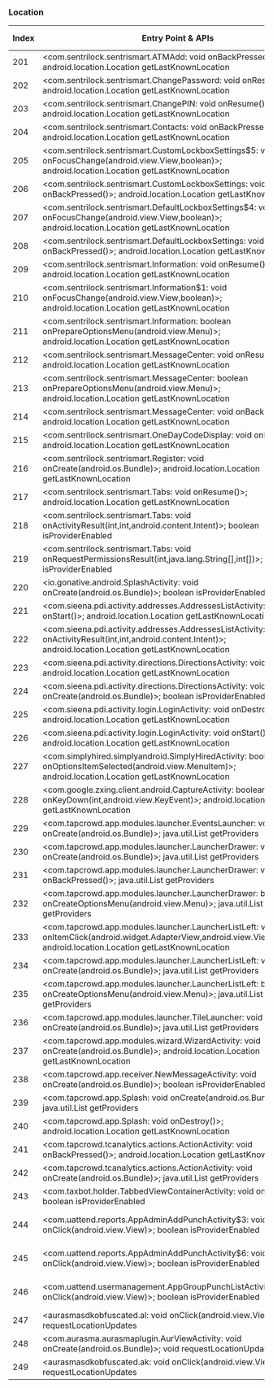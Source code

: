 ### Location
| Index | Entry Point & APIs | Screen shot | Resource id | Label |
| ------------- | ------------- | ------------- |-------------|-------------|
| 201 | <com.sentrilock.sentrismart.ATMAdd: void onBackPressed()>; android.location.Location getLastKnownLocation | ![](C:\Users\hfu\Documents\COSMOS\output\py\Play_win8\Business\com.sentrilock.sentrismart\com.sentrilock.sentrismart.ATMAdd.png) |  | |
| 202 | <com.sentrilock.sentrismart.ChangePassword: void onResume()>; android.location.Location getLastKnownLocation | ![](C:\Users\hfu\Documents\COSMOS\output\py\Play_win8\Business\com.sentrilock.sentrismart\com.sentrilock.sentrismart.ChangePassword.png) |  | |
| 203 | <com.sentrilock.sentrismart.ChangePIN: void onResume()>; android.location.Location getLastKnownLocation | ![](C:\Users\hfu\Documents\COSMOS\output\py\Play_win8\Business\com.sentrilock.sentrismart\com.sentrilock.sentrismart.ChangePIN.png) |  | |
| 204 | <com.sentrilock.sentrismart.Contacts: void onBackPressed()>; android.location.Location getLastKnownLocation | ![](C:\Users\hfu\Documents\COSMOS\output\py\Play_win8\Business\com.sentrilock.sentrismart\com.sentrilock.sentrismart.Contacts.png) |  | |
| 205 | <com.sentrilock.sentrismart.CustomLockboxSettings$5: void onFocusChange(android.view.View,boolean)>; android.location.Location getLastKnownLocation | ![](C:\Users\hfu\Documents\COSMOS\output\py\Play_win8\Business\com.sentrilock.sentrismart\com.sentrilock.sentrismart.CustomLockboxSettings.png) |  | |
| 206 | <com.sentrilock.sentrismart.CustomLockboxSettings: void onBackPressed()>; android.location.Location getLastKnownLocation | ![](C:\Users\hfu\Documents\COSMOS\output\py\Play_win8\Business\com.sentrilock.sentrismart\com.sentrilock.sentrismart.CustomLockboxSettings.png) |  | |
| 207 | <com.sentrilock.sentrismart.DefaultLockboxSettings$4: void onFocusChange(android.view.View,boolean)>; android.location.Location getLastKnownLocation | ![](C:\Users\hfu\Documents\COSMOS\output\py\Play_win8\Business\com.sentrilock.sentrismart\com.sentrilock.sentrismart.DefaultLockboxSettings.png) |  | |
| 208 | <com.sentrilock.sentrismart.DefaultLockboxSettings: void onBackPressed()>; android.location.Location getLastKnownLocation | ![](C:\Users\hfu\Documents\COSMOS\output\py\Play_win8\Business\com.sentrilock.sentrismart\com.sentrilock.sentrismart.DefaultLockboxSettings.png) |  | |
| 209 | <com.sentrilock.sentrismart.Information: void onResume()>; android.location.Location getLastKnownLocation | ![](C:\Users\hfu\Documents\COSMOS\output\py\Play_win8\Business\com.sentrilock.sentrismart\com.sentrilock.sentrismart.Information.png) |  | |
| 210 | <com.sentrilock.sentrismart.Information$1: void onFocusChange(android.view.View,boolean)>; android.location.Location getLastKnownLocation | ![](C:\Users\hfu\Documents\COSMOS\output\py\Play_win8\Business\com.sentrilock.sentrismart\com.sentrilock.sentrismart.Information.png) |  | |
| 211 | <com.sentrilock.sentrismart.Information: boolean onPrepareOptionsMenu(android.view.Menu)>; android.location.Location getLastKnownLocation | ![](C:\Users\hfu\Documents\COSMOS\output\py\Play_win8\Business\com.sentrilock.sentrismart\com.sentrilock.sentrismart.Information.png) |  | |
| 212 | <com.sentrilock.sentrismart.MessageCenter: void onResume()>; android.location.Location getLastKnownLocation | ![](C:\Users\hfu\Documents\COSMOS\output\py\Play_win8\Business\com.sentrilock.sentrismart\com.sentrilock.sentrismart.MessageCenter.png) |  | |
| 213 | <com.sentrilock.sentrismart.MessageCenter: boolean onPrepareOptionsMenu(android.view.Menu)>; android.location.Location getLastKnownLocation | ![](C:\Users\hfu\Documents\COSMOS\output\py\Play_win8\Business\com.sentrilock.sentrismart\com.sentrilock.sentrismart.MessageCenter.png) |  | |
| 214 | <com.sentrilock.sentrismart.MessageCenter: void onBackPressed()>; android.location.Location getLastKnownLocation | ![](C:\Users\hfu\Documents\COSMOS\output\py\Play_win8\Business\com.sentrilock.sentrismart\com.sentrilock.sentrismart.MessageCenter.png) |  | |
| 215 | <com.sentrilock.sentrismart.OneDayCodeDisplay: void onResume()>; android.location.Location getLastKnownLocation | ![](C:\Users\hfu\Documents\COSMOS\output\py\Play_win8\Business\com.sentrilock.sentrismart\com.sentrilock.sentrismart.OneDayCodeDisplay.png) |  | |
| 216 | <com.sentrilock.sentrismart.Register: void onCreate(android.os.Bundle)>; android.location.Location getLastKnownLocation | ![](C:\Users\hfu\Documents\COSMOS\output\py\Play_win8\Business\com.sentrilock.sentrismart\com.sentrilock.sentrismart.Register.png) |  | |
| 217 | <com.sentrilock.sentrismart.Tabs: void onResume()>; android.location.Location getLastKnownLocation | ![](C:\Users\hfu\Documents\COSMOS\output\py\Play_win8\Business\com.sentrilock.sentrismart\com.sentrilock.sentrismart.Tabs.png) |  | |
| 218 | <com.sentrilock.sentrismart.Tabs: void onActivityResult(int,int,android.content.Intent)>; boolean isProviderEnabled | ![](C:\Users\hfu\Documents\COSMOS\output\py\Play_win8\Business\com.sentrilock.sentrismart\com.sentrilock.sentrismart.Tabs.png) |  | |
| 219 | <com.sentrilock.sentrismart.Tabs: void onRequestPermissionsResult(int,java.lang.String[],int[])>; boolean isProviderEnabled | ![](C:\Users\hfu\Documents\COSMOS\output\py\Play_win8\Business\com.sentrilock.sentrismart\com.sentrilock.sentrismart.Tabs.png) |  | |
| 220 | <io.gonative.android.SplashActivity: void onCreate(android.os.Bundle)>; boolean isProviderEnabled | ![](C:\Users\hfu\Documents\COSMOS\output\py\Play_win8\Business\com.ShiftPlanning.app\io.gonative.android.SplashActivity.png) |  | |
| 221 | <com.sieena.pdi.activity.addresses.AddressesListActivity: void onStart()>; android.location.Location getLastKnownLocation | ![](C:\Users\hfu\Documents\COSMOS\output\py\Play_win8\Business\com.sieena.pdi3\com.sieena.pdi.activity.addresses.AddressesListActivity.png) |  | |
| 222 | <com.sieena.pdi.activity.addresses.AddressesListActivity: void onActivityResult(int,int,android.content.Intent)>; android.location.Location getLastKnownLocation | ![](C:\Users\hfu\Documents\COSMOS\output\py\Play_win8\Business\com.sieena.pdi3\com.sieena.pdi.activity.addresses.AddressesListActivity.png) |  | |
| 223 | <com.sieena.pdi.activity.directions.DirectionsActivity: void onStart()>; android.location.Location getLastKnownLocation | ![](C:\Users\hfu\Documents\COSMOS\output\py\Play_win8\Business\com.sieena.pdi3\com.sieena.pdi.activity.directions.DirectionsActivity.png) |  | |
| 224 | <com.sieena.pdi.activity.directions.DirectionsActivity: void onCreate(android.os.Bundle)>; boolean isProviderEnabled | ![](C:\Users\hfu\Documents\COSMOS\output\py\Play_win8\Business\com.sieena.pdi3\com.sieena.pdi.activity.directions.DirectionsActivity.png) |  | |
| 225 | <com.sieena.pdi.activity.login.LoginActivity: void onDestroy()>; android.location.Location getLastKnownLocation | ![](C:\Users\hfu\Documents\COSMOS\output\py\Play_win8\Business\com.sieena.pdi3\com.sieena.pdi.activity.login.LoginActivity.png) |  | |
| 226 | <com.sieena.pdi.activity.login.LoginActivity: void onStart()>; android.location.Location getLastKnownLocation | ![](C:\Users\hfu\Documents\COSMOS\output\py\Play_win8\Business\com.sieena.pdi3\com.sieena.pdi.activity.login.LoginActivity.png) |  | |
| 227 | <com.simplyhired.simplyandroid.SimplyHiredActivity: boolean onOptionsItemSelected(android.view.MenuItem)>; android.location.Location getLastKnownLocation | ![](C:\Users\hfu\Documents\COSMOS\output\py\Play_win8\Business\com.simplyhired.simplyandroid\com.simplyhired.simplyandroid.SimplyHiredActivity.png) |  | |
| 228 | <com.google.zxing.client.android.CaptureActivity: boolean onKeyDown(int,android.view.KeyEvent)>; android.location.Location getLastKnownLocation | ![](C:\Users\hfu\Documents\COSMOS\output\py\Play_win8\Business\com.tapcrowd.southwestairlines5097\com.google.zxing.client.android.CaptureActivity.png) |  | |
| 229 | <com.tapcrowd.app.modules.launcher.EventsLauncher: void onCreate(android.os.Bundle)>; java.util.List getProviders | ![](C:\Users\hfu\Documents\COSMOS\output\py\Play_win8\Business\com.tapcrowd.southwestairlines5097\com.tapcrowd.app.modules.launcher.EventsLauncher.png) |  | |
| 230 | <com.tapcrowd.app.modules.launcher.LauncherDrawer: void onCreate(android.os.Bundle)>; java.util.List getProviders | ![](C:\Users\hfu\Documents\COSMOS\output\py\Play_win8\Business\com.tapcrowd.southwestairlines5097\com.tapcrowd.app.modules.launcher.LauncherDrawer.png) |  | |
| 231 | <com.tapcrowd.app.modules.launcher.LauncherDrawer: void onBackPressed()>; java.util.List getProviders | ![](C:\Users\hfu\Documents\COSMOS\output\py\Play_win8\Business\com.tapcrowd.southwestairlines5097\com.tapcrowd.app.modules.launcher.LauncherDrawer.png) |  | |
| 232 | <com.tapcrowd.app.modules.launcher.LauncherDrawer: boolean onCreateOptionsMenu(android.view.Menu)>; java.util.List getProviders | ![](C:\Users\hfu\Documents\COSMOS\output\py\Play_win8\Business\com.tapcrowd.southwestairlines5097\com.tapcrowd.app.modules.launcher.LauncherDrawer.png) |  | |
| 233 | <com.tapcrowd.app.modules.launcher.LauncherListLeft: void onItemClick(android.widget.AdapterView,android.view.View,int,long)>; android.location.Location getLastKnownLocation | ![](C:\Users\hfu\Documents\COSMOS\output\py\Play_win8\Business\com.tapcrowd.southwestairlines5097\com.tapcrowd.app.modules.launcher.LauncherListLeft.png) |  | |
| 234 | <com.tapcrowd.app.modules.launcher.LauncherListLeft: void onCreate(android.os.Bundle)>; java.util.List getProviders | ![](C:\Users\hfu\Documents\COSMOS\output\py\Play_win8\Business\com.tapcrowd.southwestairlines5097\com.tapcrowd.app.modules.launcher.LauncherListLeft.png) |  | |
| 235 | <com.tapcrowd.app.modules.launcher.LauncherListLeft: boolean onCreateOptionsMenu(android.view.Menu)>; java.util.List getProviders | ![](C:\Users\hfu\Documents\COSMOS\output\py\Play_win8\Business\com.tapcrowd.southwestairlines5097\com.tapcrowd.app.modules.launcher.LauncherListLeft.png) |  | |
| 236 | <com.tapcrowd.app.modules.launcher.TileLauncher: void onCreate(android.os.Bundle)>; java.util.List getProviders | ![](C:\Users\hfu\Documents\COSMOS\output\py\Play_win8\Business\com.tapcrowd.southwestairlines5097\com.tapcrowd.app.modules.launcher.TileLauncher.png) |  | |
| 237 | <com.tapcrowd.app.modules.wizard.WizardActivity: void onCreate(android.os.Bundle)>; android.location.Location getLastKnownLocation | ![](C:\Users\hfu\Documents\COSMOS\output\py\Play_win8\Business\com.tapcrowd.southwestairlines5097\com.tapcrowd.app.modules.wizard.WizardActivity.png) |  | |
| 238 | <com.tapcrowd.app.receiver.NewMessageActivity: void onCreate(android.os.Bundle)>; boolean isProviderEnabled | ![](C:\Users\hfu\Documents\COSMOS\output\py\Play_win8\Business\com.tapcrowd.southwestairlines5097\com.tapcrowd.app.receiver.NewMessageActivity.png) |  | |
| 239 | <com.tapcrowd.app.Splash: void onCreate(android.os.Bundle)>; java.util.List getProviders | ![](C:\Users\hfu\Documents\COSMOS\output\py\Play_win8\Business\com.tapcrowd.southwestairlines5097\com.tapcrowd.app.Splash.png) |  | |
| 240 | <com.tapcrowd.app.Splash: void onDestroy()>; android.location.Location getLastKnownLocation | ![](C:\Users\hfu\Documents\COSMOS\output\py\Play_win8\Business\com.tapcrowd.southwestairlines5097\com.tapcrowd.app.Splash.png) |  | |
| 241 | <com.tapcrowd.tcanalytics.actions.ActionActivity: void onBackPressed()>; android.location.Location getLastKnownLocation | ![](C:\Users\hfu\Documents\COSMOS\output\py\Play_win8\Business\com.tapcrowd.southwestairlines5097\com.tapcrowd.tcanalytics.actions.ActionActivity.png) |  | |
| 242 | <com.tapcrowd.tcanalytics.actions.ActionActivity: void onCreate(android.os.Bundle)>; java.util.List getProviders | ![](C:\Users\hfu\Documents\COSMOS\output\py\Play_win8\Business\com.tapcrowd.southwestairlines5097\com.tapcrowd.tcanalytics.actions.ActionActivity.png) |  | |
| 243 | <com.taxbot.holder.TabbedViewContainerActivity: void onResume()>; boolean isProviderEnabled | ![](C:\Users\hfu\Documents\COSMOS\output\py\Play_win8\Business\com.taxbot\com.taxbot.holder.TabbedViewContainerActivity.png) |  | |
| 244 | <com.uattend.reports.AppAdminAddPunchActivity$3: void onClick(android.view.View)>; boolean isProviderEnabled | ![](C:\Users\hfu\Documents\COSMOS\output\py\Play_win8\Business\com.uattend\com.uattend.reports.AppAdminAddPunchActivity.png) | {'2131361830': <sensitive_component.SensitiveComponent.SensitiveView object at 0x0A369250>} | |
| 245 | <com.uattend.reports.AppAdminAddPunchActivity$6: void onClick(android.view.View)>; boolean isProviderEnabled | ![](C:\Users\hfu\Documents\COSMOS\output\py\Play_win8\Business\com.uattend\com.uattend.reports.AppAdminAddPunchActivity.png) | {'2131361810': <sensitive_component.SensitiveComponent.SensitiveView object at 0x0A3690F0>} | |
| 246 | <com.uattend.usermanagement.AppGroupPunchListActivity$1: void onClick(android.view.View)>; boolean isProviderEnabled | ![](C:\Users\hfu\Documents\COSMOS\output\py\Play_win8\Business\com.uattend\com.uattend.usermanagement.AppGroupPunchListActivity.png) | {'2131361918': <sensitive_component.SensitiveComponent.SensitiveView object at 0x0A371450>} | |
| 247 | <aurasmasdkobfuscated.al: void onClick(android.view.View)>; void requestLocationUpdates | ![](C:\Users\hfu\Documents\COSMOS\output\py\Play_win8\Business\com.usps.uspsar.newapp\com.aurasma.aurasmaplugin.AurViewActivity.png) |  | |
| 248 | <com.aurasma.aurasmaplugin.AurViewActivity: void onCreate(android.os.Bundle)>; void requestLocationUpdates | ![](C:\Users\hfu\Documents\COSMOS\output\py\Play_win8\Business\com.usps.uspsar.newapp\com.aurasma.aurasmaplugin.AurViewActivity.png) |  | |
| 249 | <aurasmasdkobfuscated.ak: void onClick(android.view.View)>; void requestLocationUpdates | ![](C:\Users\hfu\Documents\COSMOS\output\py\Play_win8\Business\com.usps.uspsar.newapp\com.aurasma.aurasmaplugin.AurViewActivity.png) |  | |
